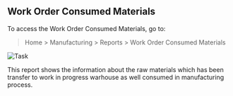 ## Work Order Consumed Materials

To access the Work Order Consumed Materials, go to:

> Home > Manufacturing > Reports > Work Order Consumed Materials

![Task](https://docs.erpnext.com/files/work-order-consumed-materialse15a6b.png)

This report shows the information about the raw materials which has been transfer to work in progress warhouse as well consumed in manufacturing process.